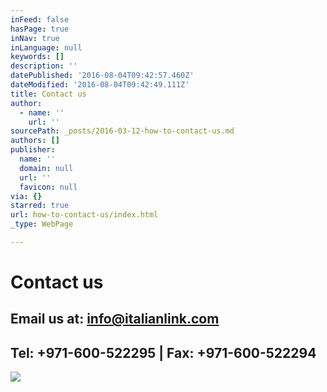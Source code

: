 ```yaml
---
inFeed: false
hasPage: true
inNav: true
inLanguage: null
keywords: []
description: ''
datePublished: '2016-08-04T09:42:57.460Z'
dateModified: '2016-08-04T09:42:49.111Z'
title: Contact us
author:
  - name: ''
    url: ''
sourcePath: _posts/2016-03-12-how-to-contact-us.md
authors: []
publisher:
  name: ''
  domain: null
  url: ''
  favicon: null
via: {}
starred: true
url: how-to-contact-us/index.html
_type: WebPage

---
```

# Contact us

## Email us at: [info@italianlink.com][0]

## Tel: +971-600-522295 | Fax: +971-600-522294
![](https://s3-us-west-2.amazonaws.com/the-grid-img/p/5878c8076302229d24385eaf726676be16b7dbeb.png)

[0]: mailto:info@italianlink.com
